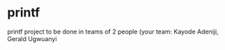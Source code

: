 # printf
printf project to be done in teams of 2 people (your team: Kayode Adeniji, Gerald Ugwuanyi
